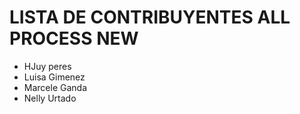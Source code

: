 # LISTA DE CONTRIBUYENTES ALL PROCESS NEW
- HJuy peres
- Luisa Gimenez
- Marcele Ganda
- Nelly Urtado

